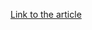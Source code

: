 [Link to the article](https://www.huntress.com/blog/unmasking-the-central-villain-inside-adversary-in-the-middle-attacks)
